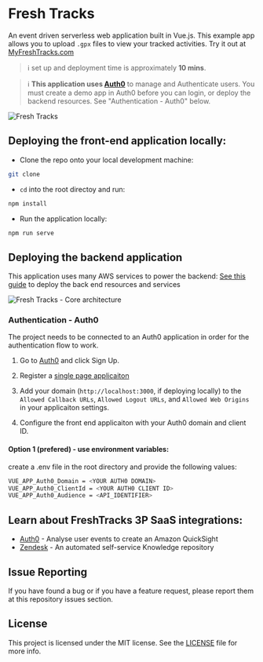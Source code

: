 # Fresh Tracks 
An event driven serverless web application built in Vue.js. This example app allows you to upload `.gpx` files to view your tracked activities.  Try it out at [MyFreshTracks.com](https://myfreshtracks.com)

> :information_source:  set up and deployment time is approximately **10 mins**.

> :information_source: **This application uses [Auth0](https://auth0.com/signup)** to manage and Authenticate users. You must create a demo app in Auth0 before you can login, or deploy the backend resources. See "Authentication - Auth0" below.



![Fresh Tracks](/public/images/FTfrontPage.png "Fresh Tracks")


## Deploying the front-end application locally:

- Clone the repo onto your local development machine:
```bash
git clone
 ```
- `cd` into the root directoy and run:

```bash
npm install
```

- Run the application locally:

```bash
npm run serve
```


## Deploying the backend application
This application uses many AWS services to power the backend: [See this guide](/backend/FreshTracks/) to deploy the back end resources and services

![Fresh Tracks - Core architecture](/public/images/architecture1.png "Fresh Tracks")


### Authentication - Auth0
The project needs to be connected to an Auth0 application in order for the authentication flow to work.

1. Go to [Auth0](https://auth0.com/signup) and click Sign Up.
1. Register a [single page applicaiton](https://auth0.com/docs/dashboard/guides/applications/register-app-spa)
1. Add your domain (`http://localhost:3000`, if deploying locally) to the `Allowed Callback URLs`, `Allowed Logout URLs`, and `Allowed Web Origins` in your applicaiton settings.

1. Configure the front end applicaiton with your Auth0 domain and client ID.
#### Option 1 (prefered) - use environment variables:
create a .env file in the root directory and provide the following values:

```bash
VUE_APP_Auth0_Domain = <YOUR AUTH0 DOMAIN>
VUE_APP_Auth0_ClientId = <YOUR AUTH0 CLIENT ID>
VUE_APP_Auth0_Audience = <API_IDENTIFIER>
```

## Learn about FreshTracks 3P SaaS integrations:
- [Auth0](https://github.com/aws-samples/amazon-eventbridge-integration-with-auth0) - Analyse user events to create an Amazon QuickSight
- [Zendesk](https://github.com/aws-samples/amazon-eventbridge-integration-with-zendesk) - An automated  self-service Knowledge repository


## Issue Reporting

If you have found a bug or if you have a feature request, please report them at this repository issues section.

## License

This project is licensed under the MIT license. See the [LICENSE](../LICENSE) file for more info.
